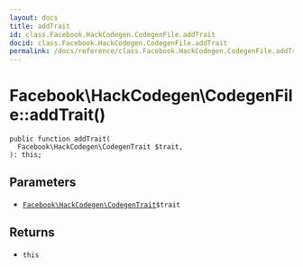 ```yaml
---
layout: docs
title: addTrait
id: class.Facebook.HackCodegen.CodegenFile.addTrait
docid: class.Facebook.HackCodegen.CodegenFile.addTrait
permalink: /docs/reference/class.Facebook.HackCodegen.CodegenFile.addTrait.md
---
```

# Facebook\\HackCodegen\\CodegenFile::addTrait()




``` Hack
public function addTrait(
  Facebook\HackCodegen\CodegenTrait $trait,
): this;
```




## Parameters




+ [` Facebook\HackCodegen\CodegenTrait `](<class.Facebook.HackCodegen.CodegenTrait.md>)`` $trait ``




## Returns




* ` this `